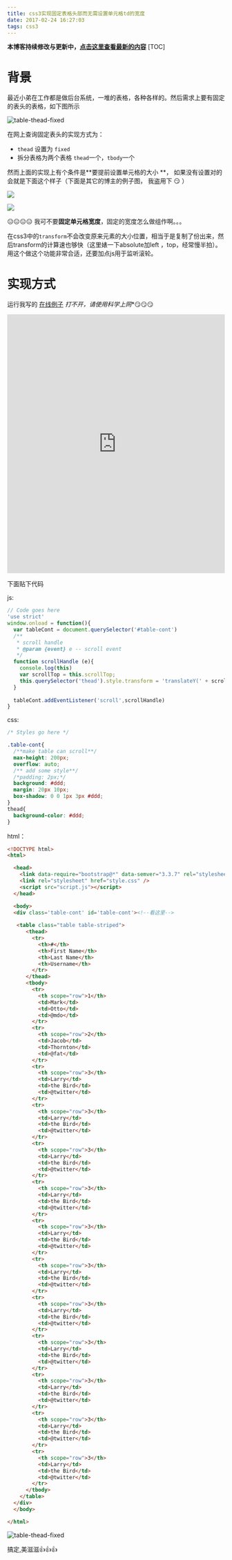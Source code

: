 ```yaml
---
title: css3实现固定表格头部而无需设置单元格td的宽度
date: 2017-02-24 16:27:03
tags: css3
---
```


**本博客持续修改与更新中，[点击这里查看最新的内容](http://aizigao.xyz/2017/02/24/css3实现固定表格头部而无需设置单元格td的宽度/)**
[TOC]
<!-- toc -->

# 背景

最近小弟在工作都是做后台系统，一堆的表格，各种各样的。然后需求上要有固定的表头的表格，如下图所示

![table-thead-fixed](https://aizigao-blog-1257747336.cos.ap-shanghai.myqcloud.com/table-thead-fixed.gif)

在网上查询固定表头的实现方式为： 

* `thead` 设置为 `fixed`
* 拆分表格为两个表格 `thead`一个，`tbody`一个

​然而上面的实现上有个条件是**要提前设置单元格的大小 **， 如果没有设置对的会就是下面这个样子（下面是其它的博主的例子图， 我盗用下 :smirk: ）

![](https://aizigao-blog-1257747336.cos.ap-shanghai.myqcloud.com/table-thead-fixed-2.jpg)

![](http://pic1.win4000.com/pic/9/16/5be1844713.jpg)

​:expressionless::expressionless::expressionless::expressionless: 我可不要**固定单元格宽度**，固定的宽度怎么做组作啊。。。



在css3中的`transform`不会改变原来元素的大小位置，相当于是复制了份出来，然后transform的计算速也够快（这里婊一下absolute加left ，top，经常慢半拍）。用这个做这个功能非常合适，还要加点js用于监听滚轮。



# 实现方式

运行我写的 [在线例子](https://embed.plnkr.co/k7ipmtXkpL0MDT9KGZbc/) *打不开，请使用科学上网**:smirk::smirk::smirk:

<iframe height= 600 width= 100% src="https://embed.plnkr.co/k7ipmtXkpL0MDT9KGZbc/" frameborder=0 allowfullscreen></iframe>

下面贴下代码

js:

```js
// Code goes here
'use strict'
window.onload = function(){
  var tableCont = document.querySelector('#table-cont')
  /**
   * scroll handle
   * @param {event} e -- scroll event
   */
  function scrollHandle (e){
    console.log(this)
    var scrollTop = this.scrollTop;
    this.querySelector('thead').style.transform = 'translateY(' + scrollTop + 'px)';
  }
  
  tableCont.addEventListener('scroll',scrollHandle)
}
```

css:

```css
/* Styles go here */

.table-cont{
  /**make table can scroll**/
  max-height: 200px;
  overflow: auto;
  /** add some style**/
  /*padding: 2px;*/
  background: #ddd;
  margin: 20px 10px;
  box-shadow: 0 0 1px 3px #ddd;
}
thead{
  background-color: #ddd;
}
```



html：

```  html
<!DOCTYPE html>
<html>

  <head>
    <link data-require="bootstrap@*" data-semver="3.3.7" rel="stylesheet" href="https://maxcdn.bootstrapcdn.com/bootstrap/3.3.7/css/bootstrap.min.css" />
    <link rel="stylesheet" href="style.css" />
    <script src="script.js"></script>
  </head>

  <body>
  <div class='table-cont' id='table-cont'><!--看这里-->
    
   <table class="table table-striped">
      <thead>
        <tr>
          <th>#</th>
          <th>First Name</th>
          <th>Last Name</th>
          <th>Username</th>
        </tr>
      </thead>
      <tbody>
        <tr>
          <th scope="row">1</th>
          <td>Mark</td>
          <td>Otto</td>
          <td>@mdo</td>
        </tr>
        <tr>
          <th scope="row">2</th>
          <td>Jacob</td>
          <td>Thornton</td>
          <td>@fat</td>
        </tr>
        <tr>
          <th scope="row">3</th>
          <td>Larry</td>
          <td>the Bird</td>
          <td>@twitter</td>
        </tr>
        <tr>
          <th scope="row">3</th>
          <td>Larry</td>
          <td>the Bird</td>
          <td>@twitter</td>
        </tr>
        <tr>
          <th scope="row">3</th>
          <td>Larry</td>
          <td>the Bird</td>
          <td>@twitter</td>
        </tr>
        <tr>
          <th scope="row">3</th>
          <td>Larry</td>
          <td>the Bird</td>
          <td>@twitter</td>
        </tr>
        <tr>
          <th scope="row">3</th>
          <td>Larry</td>
          <td>the Bird</td>
          <td>@twitter</td>
        </tr>
        <tr>
          <th scope="row">3</th>
          <td>Larry</td>
          <td>the Bird</td>
          <td>@twitter</td>
        </tr>
        <tr>
          <th scope="row">3</th>
          <td>Larry</td>
          <td>the Bird</td>
          <td>@twitter</td>
        </tr>
        <tr>
          <th scope="row">3</th>
          <td>Larry</td>
          <td>the Bird</td>
          <td>@twitter</td>
        </tr>
        <tr>
          <th scope="row">3</th>
          <td>Larry</td>
          <td>the Bird</td>
          <td>@twitter</td>
        </tr>
        <tr>
          <th scope="row">3</th>
          <td>Larry</td>
          <td>the Bird</td>
          <td>@twitter</td>
        </tr>
        <tr>
          <th scope="row">3</th>
          <td>Larry</td>
          <td>the Bird</td>
          <td>@twitter</td>
        </tr>
      </tbody>
    </table>
  </div>
  </body>

</html>
```

![table-thead-fixed](https://aizigao-blog-1257747336.cos.ap-shanghai.myqcloud.com/table-thead-fixed.gif)

搞定,美滋滋:thumbsup::thumbsup::thumbsup:
